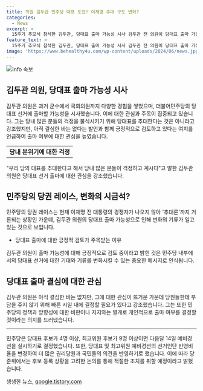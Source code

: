 ```yaml
---
title: 의원 김두관 민주당 대표 도전! 이재명 추대 구도 변화?
categories:
  - News
excerpt: >
  15주기 추모식 참석한 김두관, 당대표 출마 가능성 시사 김두관 전 의원이 당대표 출마 가능성을 시사하며 이재명 전 대표의 경쟁자로 부상할 수 있음에 관심이 쏠린다. 김 의원은 아직 결심하지 않았지만 긍정적으로 검토 중이라고 밝혔으며, 당원들의 부담을 덜기 위해 결정을 서둘러야 한다고 강조했다. 이에 더불어민주당 당준위는 예비경선 규칙을 변경하여 후보자들에게 더 많은 공정성을 제공하기로 했다. 이에 관련하여 단독 출마 가능성을 제한함으로써 다양한 후보가 나올 수 있도록 조치하겠다는 취지다.
feature_text: >
  15주기 추모식 참석한 김두관, 당대표 출마 가능성 시사 김두관 전 의원이 당대표 출마 가능성을 시사하며 이재명 전 대표의 경쟁자로 부상할 수 있음에 관심이 쏠린다. 김 의원은 아직 결심하지 않았지만 긍정적으로 검토 중이라고 밝혔으며, 당원들의 부담을 덜기 위해 결정을 서둘러야 한다고 강조했다. 이에 더불어민주당 당준위는 예비경선 규칙을 변경하여 후보자들에게 더 많은 공정성을 제공하기로 했다. 이에 관련하여 단독 출마 가능성을 제한함으로써 다양한 후보가 나올 수 있도록 조치하겠다는 취지다.
image: 'https://www.behealthy4u.com/wp-content/uploads/2024/06/news.jpg'
---
```


<p><img src="https://www.behealthy4u.com/wp-content/uploads/2024/06/news.jpg" alt="info 속보" /></p>

<h2 data-ke-size="size26">김두관 의원, 당대표 출마 가능성 시사</h2>

<p data-ke-size="size16">김두관 의원은 과거 군수에서 국회의원까지 다양한 경험을 쌓았으며, 더불어민주당의 당대표 선거에 출마할 가능성을 시사했습니다. 이에 대한 관심과 주목이 집중되고 있습니다. 그는 당내 많은 분들의 걱정을 불식시키기 위해 당대표를 추대한다는 것은 아니라고 강조했지만, 아직 결심한 바는 없다는 발언과 함께 긍정적으로 검토하고 있다는 여지를 언급하여 출마 여부에 대한 관심을 높였습니다.</p>

<table>
    <tr>
        <td style="text-align: center; height: 17px;"><b>당내 분위기에 대한 걱정</b></td>
    </tr>
</table>

<p data-ke-size="size16">"우리 당의 대표를 추대한다고 해서 당내 많은 분들이 걱정하고 계시다"고 말한 김두관 의원은 당대표 선거 출마에 대한 관심을 강조했습니다.</p>

<h2 data-ke-size="size26">민주당의 당권 레이스, 변화의 시금석?</h2>

<p data-ke-size="size16">민주당의 당권 레이스는 현재 이재명 전 대통령의 경쟁자가 나오지 않아 '추대론'까지 거론되는 상황인 가운데, 김두관 의원의 당대표 출마 가능성으로 인해 변화의 기류가 일고 있는 것으로 보입니다.</p>

<ul>
    <li>당대표 출마에 대한 긍정적 검토가 주목받는 이유</li>
</ul>

<p data-ke-size="size16">김두관 의원이 출마 가능성에 대해 긍정적으로 검토 중이라고 밝힌 것은 민주당 내부에서의 당대표 선거에 대한 기대와 기류를 변화시킬 수 있는 중요한 메시지로 인식됩니다.</p>

<h2 data-ke-size="size26">당대표 출마 결심에 대한 관심</h2>

<p data-ke-size="size16">김두관 의원은 아직 결심한 바는 없지만, 그에 대한 관심이 뜨거운 가운데 당원들한테 부담을 주지 않기 위해 빠른 시일 내에 결정할 필요가 있다고 강조했습니다. 그는 또한 민주당의 정책과 방향성에 대한 비판이나 지지와는 별개로 개인적으로 출마 여부를 결정할 것이라는 의지를 드러냈습니다.</p>

<hr>

<p data-ke-size="size16">민주당은 당대표 후보가 4명 이상, 최고위원 후보가 9명 이상이면 다음달 14일 예비경선을 실시하기로 결정했습니다. 또한, 당대표 및 최고위원 예비경선의 선거인단 반영비율을 변경하여 더 많은 권리당원과 국민들의 의견을 반영하기로 했습니다. 이에 따라 당준위에서는 후보 등록 상황을 고려한 논의를 통해 적절한 조치를 취할 예정이라고 밝혔습니다.</p>
생생한 뉴스, <a href="https://qoogle.tistory.com" rel="dofollow">qoogle.tistory.com</a>


